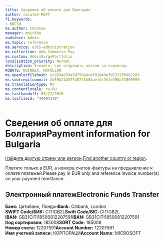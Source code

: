 ```yaml
---
title: Сведения об оплате для Болгария
author: cmcatee-MSFT
f1.keywords:
- NOCSH
ms.author: cmcatee
manager: mnirkhe
audience: Admin
ms.topic: reference
ms.service: o365-administration
ms.collection: Adm_Commerce_Pay
ms.custom: AdminSurgePortfolio
localization_priority: Normal
description: Узнайте, где отправить платеж за подписку.
ROBOTS: NOINDEX, NOFOLLOW
ms.openlocfilehash: cc2894039a9d758a8c8f81049efd1332fb9b1209
ms.sourcegitcommit: 2d59b24b877487f3b84aefdc7b1e200a21009999
ms.translationtype: MT
ms.contentlocale: ru-RU
ms.lasthandoff: 05/27/2020
ms.locfileid: "44404170"
---
```

# <a name="payment-information-for-bulgaria"></a><span data-ttu-id="f4bbe-103">Сведения об оплате для Болгария</span><span class="sxs-lookup"><span data-stu-id="f4bbe-103">Payment information for Bulgaria</span></span>

<span data-ttu-id="f4bbe-104">[Найдите другую страну или регион](../billing-and-payments/pay-for-your-subscription.md).</span><span class="sxs-lookup"><span data-stu-id="f4bbe-104">[Find another country or region](../billing-and-payments/pay-for-your-subscription.md).</span></span>

<span data-ttu-id="f4bbe-105">Платите только в EUR, а номера счетов-фактуры на предъявление к оплате платежей.</span><span class="sxs-lookup"><span data-stu-id="f4bbe-105">Please pay in EUR only and reference invoice number(s) on your payment remittance.</span></span>

## <a name="electronic-funds-transfer"></a><span data-ttu-id="f4bbe-106">Электронный платеж</span><span class="sxs-lookup"><span data-stu-id="f4bbe-106">Electronic Funds Transfer</span></span>

<span data-ttu-id="f4bbe-107">**Банк:** Цитибанк, Лондон</span><span class="sxs-lookup"><span data-stu-id="f4bbe-107">**Bank:** Citibank, London</span></span>  
<span data-ttu-id="f4bbe-108">**SWIFT Code/БИК:** CITIGB2L</span><span class="sxs-lookup"><span data-stu-id="f4bbe-108">**Swift Code/BIC:** CITIGB2L</span></span>  
<span data-ttu-id="f4bbe-109">**IBAN:** GB31CITI18500812207591</span><span class="sxs-lookup"><span data-stu-id="f4bbe-109">**IBAN:** GB31CITI18500812207591</span></span>  
<span data-ttu-id="f4bbe-110">**Код сортировки:** 185008</span><span class="sxs-lookup"><span data-stu-id="f4bbe-110">**SORT Code:** 185008</span></span>  
<span data-ttu-id="f4bbe-111">**Номер счета:** 12207591</span><span class="sxs-lookup"><span data-stu-id="f4bbe-111">**Account Number:** 12207591</span></span>  
<span data-ttu-id="f4bbe-112">**Имя учетной записи:** КОРПОРАЦИ</span><span class="sxs-lookup"><span data-stu-id="f4bbe-112">**Account Name:** MICROSOFT</span></span>  